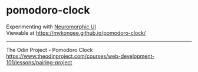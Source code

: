 # pomodoro-clock
Experimenting with [Neuromorphic UI](https://uxdesign.cc/neumorphism-in-user-interfaces-b47cef3bf3a6)  
Viewable at https://mykongee.github.io/pomodoro-clock/


---
The Odin Project - Pomodoro Clock  
https://www.theodinproject.com/courses/web-development-101/lessons/pairing-project
